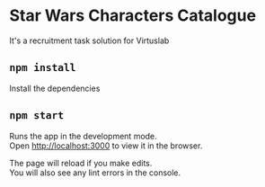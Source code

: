 # Star Wars Characters Catalogue

It's a recruitment task solution for Virtuslab

## `npm install`

Install the dependencies

## `npm start`

Runs the app in the development mode.\
Open [http://localhost:3000](http://localhost:3000) to view it in the browser.

The page will reload if you make edits.\
You will also see any lint errors in the console.
